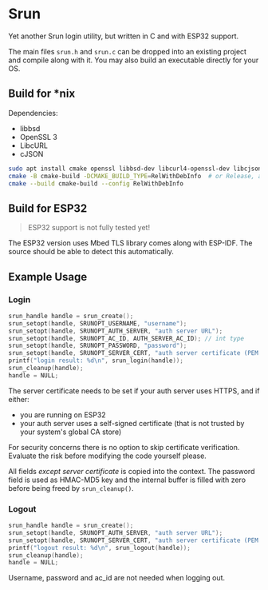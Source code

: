 # Srun

Yet another Srun login utility, but written in C and with ESP32 support.

The main files `srun.h` and `srun.c` can be dropped into an existing project and compile along with it. You may also build an executable directly for your OS.

## Build for \*nix

Dependencies:
- libbsd
- OpenSSL 3
- LibcURL
- cJSON

```sh
sudo apt install cmake openssl libbsd-dev libcurl4-openssl-dev libcjson-dev
cmake -B cmake-build -DCMAKE_BUILD_TYPE=RelWithDebInfo  # or Release, at your choice
cmake --build cmake-build --config RelWithDebInfo
```

## Build for ESP32

> ESP32 support is not fully tested yet!

The ESP32 version uses Mbed TLS library comes along with ESP-IDF. The source should be able to detect this automatically.

## Example Usage

### Login

```c
srun_handle handle = srun_create();
srun_setopt(handle, SRUNOPT_USERNAME, "username");
srun_setopt(handle, SRUNOPT_AUTH_SERVER, "auth server URL");
srun_setopt(handle, SRUNOPT_AC_ID, AUTH_SERVER_AC_ID); // int type
srun_setopt(handle, SRUNOPT_PASSWORD, "password");
srun_setopt(handle, SRUNOPT_SERVER_CERT, "auth server certificate (PEM format)"); // explained below
printf("login result: %d\n", srun_login(handle));
srun_cleanup(handle);
handle = NULL;
```

The server certificate needs to be set if your auth server uses HTTPS, and if either:

- you are running on ESP32
- your auth server uses a self-signed certificate (that is not trusted by your system's global CA store)

For security concerns there is no option to skip certificate verification. Evaluate the risk before modifying the code yourself please.

All fields *except server certificate* is copied into the context. The password field is used as HMAC-MD5 key and the internal buffer is filled with zero before being freed by `srun_cleanup()`.

### Logout

```c
srun_handle handle = srun_create();
srun_setopt(handle, SRUNOPT_AUTH_SERVER, "auth server URL");
srun_setopt(handle, SRUNOPT_SERVER_CERT, "auth server certificate (PEM format)");
printf("logout result: %d\n", srun_logout(handle));
srun_cleanup(handle);
handle = NULL;
```

Username, password and ac_id are not needed when logging out.
